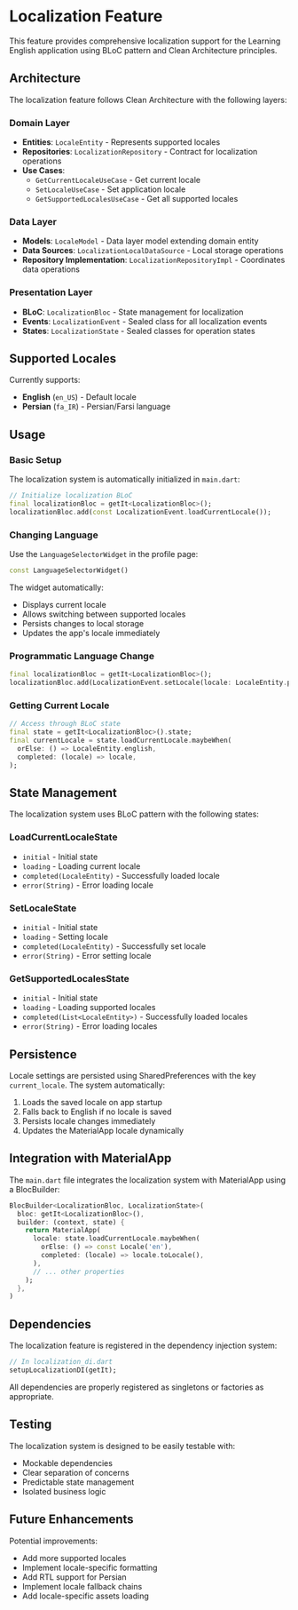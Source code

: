 # Localization Feature

This feature provides comprehensive localization support for the Learning English application using BLoC pattern and Clean Architecture principles.

## Architecture

The localization feature follows Clean Architecture with the following layers:

### Domain Layer
- **Entities**: `LocaleEntity` - Represents supported locales
- **Repositories**: `LocalizationRepository` - Contract for localization operations
- **Use Cases**: 
  - `GetCurrentLocaleUseCase` - Get current locale
  - `SetLocaleUseCase` - Set application locale
  - `GetSupportedLocalesUseCase` - Get all supported locales

### Data Layer
- **Models**: `LocaleModel` - Data layer model extending domain entity
- **Data Sources**: `LocalizationLocalDataSource` - Local storage operations
- **Repository Implementation**: `LocalizationRepositoryImpl` - Coordinates data operations

### Presentation Layer
- **BLoC**: `LocalizationBloc` - State management for localization
- **Events**: `LocalizationEvent` - Sealed class for all localization events
- **States**: `LocalizationState` - Sealed classes for operation states

## Supported Locales

Currently supports:
- **English** (`en_US`) - Default locale
- **Persian** (`fa_IR`) - Persian/Farsi language

## Usage

### Basic Setup

The localization system is automatically initialized in `main.dart`:

```dart
// Initialize localization BLoC
final localizationBloc = getIt<LocalizationBloc>();
localizationBloc.add(const LocalizationEvent.loadCurrentLocale());
```

### Changing Language

Use the `LanguageSelectorWidget` in the profile page:

```dart
const LanguageSelectorWidget()
```

The widget automatically:
- Displays current locale
- Allows switching between supported locales
- Persists changes to local storage
- Updates the app's locale immediately

### Programmatic Language Change

```dart
final localizationBloc = getIt<LocalizationBloc>();
localizationBloc.add(LocalizationEvent.setLocale(locale: LocaleEntity.persian));
```

### Getting Current Locale

```dart
// Access through BLoC state
final state = getIt<LocalizationBloc>().state;
final currentLocale = state.loadCurrentLocale.maybeWhen(
  orElse: () => LocaleEntity.english,
  completed: (locale) => locale,
);
```

## State Management

The localization system uses BLoC pattern with the following states:

### LoadCurrentLocaleState
- `initial` - Initial state
- `loading` - Loading current locale
- `completed(LocaleEntity)` - Successfully loaded locale
- `error(String)` - Error loading locale

### SetLocaleState
- `initial` - Initial state
- `loading` - Setting locale
- `completed(LocaleEntity)` - Successfully set locale
- `error(String)` - Error setting locale

### GetSupportedLocalesState
- `initial` - Initial state
- `loading` - Loading supported locales
- `completed(List<LocaleEntity>)` - Successfully loaded locales
- `error(String)` - Error loading locales

## Persistence

Locale settings are persisted using SharedPreferences with the key `current_locale`. The system automatically:

1. Loads the saved locale on app startup
2. Falls back to English if no locale is saved
3. Persists locale changes immediately
4. Updates the MaterialApp locale dynamically

## Integration with MaterialApp

The `main.dart` file integrates the localization system with MaterialApp using a BlocBuilder:

```dart
BlocBuilder<LocalizationBloc, LocalizationState>(
  bloc: getIt<LocalizationBloc>(),
  builder: (context, state) {
    return MaterialApp(
      locale: state.loadCurrentLocale.maybeWhen(
        orElse: () => const Locale('en'),
        completed: (locale) => locale.toLocale(),
      ),
      // ... other properties
    );
  },
)
```

## Dependencies

The localization feature is registered in the dependency injection system:

```dart
// In localization_di.dart
setupLocalizationDI(getIt);
```

All dependencies are properly registered as singletons or factories as appropriate.

## Testing

The localization system is designed to be easily testable with:
- Mockable dependencies
- Clear separation of concerns
- Predictable state management
- Isolated business logic

## Future Enhancements

Potential improvements:
- Add more supported locales
- Implement locale-specific formatting
- Add RTL support for Persian
- Implement locale fallback chains
- Add locale-specific assets loading 